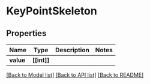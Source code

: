 # KeyPointSkeleton


## Properties
Name | Type | Description | Notes
------------ | ------------- | ------------- | -------------
**value** | **[[int]]** |  | 

[[Back to Model list]](../README.md#documentation-for-models) [[Back to API list]](../README.md#documentation-for-api-endpoints) [[Back to README]](../README.md)


